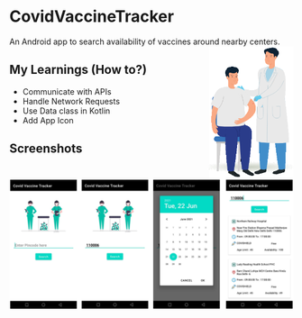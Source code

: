 # CovidVaccineTracker
An Android app to search availability of vaccines around nearby centers.<img align="right" src="SS2.png" width="150px"> </img>
## My Learnings (How to?)
- Communicate with APIs 
- Handle Network Requests
- Use Data class in Kotlin 
- Add App Icon 
## Screenshots 
![Screenshot1](SS_!.png)

